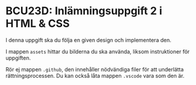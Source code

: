 # BCU23D: Inlämningsuppgift 2 i HTML & CSS
I denna uppgift ska du följa en given design och implementera den.

I mappen `assets` hittar du bilderna du ska använda, liksom instruktioner för uppgiften.

Rör ej mappen `.github`, den innehåller nödvändiga filer för att underlätta rättningsprocessen. Du kan också låta mappen `.vscode` vara som den är.